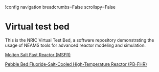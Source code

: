 !config navigation breadcrumbs=False scrollspy=False

# Virtual test bed

This is the NRIC Virtual Test Bed, a software repository demonstrating the usage
of NEAMS tools for advanced reactor modeling and simulation.

[Molten Salt Fast Reactor (MSFR)](msfr/index.md)

[Pebble Bed Fluoride-Salt-Cooled High-Temperature Reactor (PB-FHR)](pbfhr/index.md)
